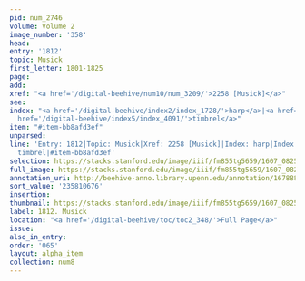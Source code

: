 ```yaml
---
pid: num_2746
volume: Volume 2
image_number: '358'
head:
entry: '1812'
topic: Musick
first_letter: 1801-1825
page:
add:
xref: "<a href='/digital-beehive/num10/num_3209/'>2258 [Musick]</a>"
see:
index: "<a href='/digital-beehive/index2/index_1728/'>harp</a>|<a href='/digital-beehive/index3/index_2579/'>musick</a>|<a
  href='/digital-beehive/index5/index_4091/'>timbrel</a>"
item: "#item-bb8afd3ef"
unparsed:
line: 'Entry: 1812|Topic: Musick|Xref: 2258 [Musick]|Index: harp|Index: musick|Index:
  timbrel|#item-bb8afd3ef'
selection: https://stacks.stanford.edu/image/iiif/fm855tg5659/1607_0825/927,676,2826,589/full/0/default.jpg
full_image: https://stacks.stanford.edu/image/iiif/fm855tg5659/1607_0825/full/full/0/default.jpg
annotation_uri: http://beehive-anno.library.upenn.edu/annotation/1678886549192
sort_value: '235810676'
insertion:
thumbnail: https://stacks.stanford.edu/image/iiif/fm855tg5659/1607_0825/927,676,600,180/250,/0/default.jpg
label: 1812. Musick
location: "<a href='/digital-beehive/toc/toc2_348/'>Full Page</a>"
issue:
also_in_entry:
order: '065'
layout: alpha_item
collection: num8
---
```

